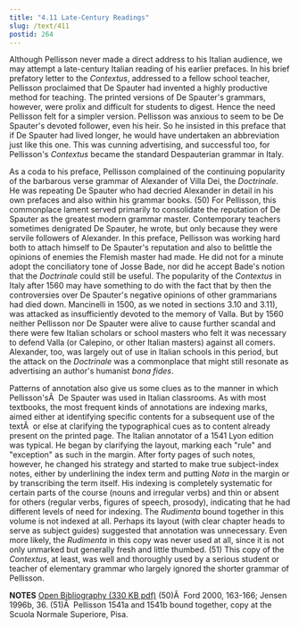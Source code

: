 ```yaml
---
title: "4.11 Late-Century Readings"
slug: /text/411
postid: 264
---
```

Although Pellisson never made a direct address to his Italian audience, we may attempt a late-century Italian reading of his earlier prefaces. In his brief prefatory letter to the <em>Contextus</em>, addressed to a fellow school teacher, Pellisson proclaimed that De Spauter had invented a highly productive method for teaching. The printed versions of De Spauter's grammars, however, were prolix and difficult for students to digest. Hence the need Pellisson felt for a simpler version. Pellisson was anxious to seem to be De Spauter's devoted follower, even his heir. So he insisted in this preface that if De Spauter had lived longer, he would have undertaken an abbreviation just like this one. This was cunning advertising, and successful too, for Pellisson's <em>Contextus</em> became the standard Despauterian grammar in Italy.

As a coda to his preface, Pellisson complained of the continuing popularity of the barbarous verse grammar of Alexander of Villa Dei, the <em>Doctrinale</em>. He was repeating De Spauter who had decried Alexander in detail in his own prefaces and also within his grammar books. (50) For Pellisson, this commonplace lament served primarily to consolidate the reputation of De Spauter as the greatest modern grammar master. Contemporary teachers sometimes denigrated De Spauter, he wrote, but only because they were servile followers of Alexander. In this preface, Pellisson was working hard both to attach himself to De Spauter's reputation and also to belittle the opinions of enemies the Flemish master had made. He did not for a minute adopt the conciliatory tone of Josse Bade, nor did he accept Bade's notion that the <em>Doctrinale</em> could still be useful. The popularity of the <em>Contextus</em> in Italy after 1560 may have something to do with the fact that by then the controversies over De Spauter's negative opinions of other grammarians had died down. Mancinelli in 1500, as we noted in sections 3.10 and 3.11), was attacked as insufficiently devoted to the memory of Valla. But by 1560 neither Pellisson nor De Spauter were alive to cause further scandal and there were few Italian scholars or school masters who felt it was necessary to defend Valla (or Calepino, or other Italian masters) against all comers. Alexander, too, was largely out of use in Italian schools in this period, but the attack on the <em>Doctrinale</em> was a commonplace that might still resonate as advertising an author's humanist <em>bona fides</em>.

Patterns of annotation also give us some clues as to the manner in which Pellisson'sÂ  De Spauter was used in Italian classrooms. As with most textbooks, the most frequent kinds of annotations are indexing marks, aimed either at identifying specific contents for a subsequent use of the textÂ  or else at clarifying the typographical cues as to content already present on the printed page. The Italian annotator of a 1541 Lyon edition was typical. He began by clarifying the layout, marking each "rule" and "exception" as such in the margin. After forty pages of such notes, however, he changed his strategy and started to make true subject-index notes, either by underlining the index term and putting <em>Nota</em> in the margin or by transcribing the term itself. His indexing is completely systematic for certain parts of the course (nouns and irregular verbs) and thin or absent for others (regular verbs, figures of speech, prosody), indicating that he had different levels of need for indexing. The <em>Rudimenta</em> bound together in this volume is not indexed at all. Perhaps its layout (with clear chapter heads to serve as subject guides) suggested that annotation was unnecessary. Even more likely, the <em>Rudimenta</em> in this copy was never used at all, since it is not only unmarked but generally fresh and little thumbed. (51) This copy of the <em>Contextus</em>, at least, was well and thoroughly used by a serious student or teacher of elementary grammar who largely ignored the shorter grammar of Pellisson.

<strong>NOTES</strong>
<a href="http://www.humanismforsale.org/bibliography.pdf" target="new">Open Bibliography (330 KB pdf)</a>
(50)Â  Ford 2000, 163-166; Jensen 1996b, 36.
(51)Â  Pellisson 1541a and 1541b bound together, copy at the Scuola Normale Superiore, Pisa.
